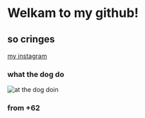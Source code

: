 # Welkam to my github!
## so cringes 


[ my instagram](https://instagram.com/markswitchr)

### what the dog do 
![at the dog doin](https://media.tenor.com/images/d4f5d55982cc8908c16d931ffe33b9c5/tenor.gif)

### from +62

